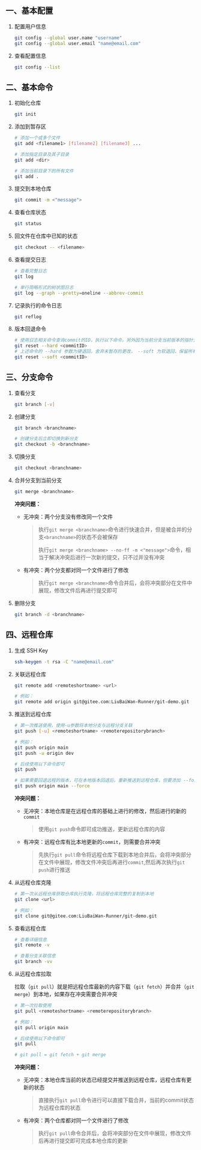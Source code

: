 ## 一、基本配置

1. 配置用户信息

    ```bash
    git config --global user.name "username"
    git config --global user.email "name@email.com"
    ```

    

2. 查看配置信息

    ```bash
    git config --list
    ```

	



## 二、基本命令

1. 初始化仓库

    ```bash
    git init
    ```

    

2. 添加到暂存区

    ```bash
    # 添加一个或多个文件
    git add <filename1> [filename2] [filename3] ...
    
    # 添加指定目录及其子目录
    git add <dir>
    
    # 添加当前目录下的所有文件
    git add .
    ```

    

3. 提交到本地仓库

    ```bash
    git commit -m <"message">
    ```

    

4. 查看仓库状态

    ```bash
    git status
    ```

    

5. 回文件在仓库中已知的状态

    ```bash
    git checkout -- <filename>
    ```

    

6. 查看提交日志

    ```bash
    # 查看完整日志
    git log
    
    # 单行简略形式的树状图日志
    git log --graph --pretty=oneline --abbrev-commit
    ```



7. 记录执行的命令日志

   ```bash
   git reflog
   ```

   

8. 版本回退命令

   ```bash
   # 使用日志相关命令查询commit的ID，执行以下命令，另外因为当前分支当前版本的指针为HEAD，可是使用HEAD^表示上一次提交的ID
   git reset --hard <commitID>
   # 上述命令的 --hard 参数为硬退回，舍弃未暂存的更改， --soft 为软退回，保留所有更改
   git reset --soft <commitID>
   ```
   
   



## 三、分支命令

1. 查看分支

   ```bash
   git branch [-v]
   ```

   

2. 创建分支

   ```bash
   git branch <branchname>	
   
   # 创建分支后立即切换到新分支
   git checkout -b <branchname>
   ```

   

3. 切换分支

   ```bash
   git checkout <branchname>
   ```

   

4. 合并分支到当前分支

   ```bash
   git merge <branchname>
   ```

   **冲突问题：**

   * 无冲突：两个分支没有修改同一个文件

     > 执行`git merge <branchname>`命令进行快速合并，但是被合并的分支`<branchname>`的状态不会被保存
     >
     > 执行`git merge <branchname> --no-ff -m <"message">`命令，相当于解决冲突后进行一次新的提交，只不过并没有冲突

   * 有冲突：两个分支都对同一个文件进行了修改

     > 执行`git merge <branchname>`命令合并后，会将冲突部分在文件中展现，修改文件后再进行提交即可

   

5. 删除分支

   ```bash
   git branch -d <branchname>
   ```

   



## 四、远程仓库

1. 生成 SSH Key

   ```bash
   ssh-keygen -t rsa -C "name@email.com"
   ```

   

2. 关联远程仓库

   ```bash
   git remote add <remoteshortname> <url>
   
   # 例如：
   git remote add origin git@gitee.com:LiuBaiWan-Runner/git-demo.git
   ```

   

3. 推送到远程仓库

   ```bash
   # 第一次推送使用，使用-u参数将本地分支与远程分支关联
   git push [-u] <remoteshortname> <remoterepositorybranch>
   
   # 例如：
   git push origin main
   git push -u origin dev
   
   # 后续使用以下命令即可
   git push
   
   # 如果需要回退远程的版本，可在本地版本回退后，重新推送到远程仓库，但要添加 --force 强制参数
   git push origin main --force
   ```

   **冲突问题：**

   * 无冲突：本地仓库是在远程仓库的基础上进行的修改，然后进行的新的`commit`

     > 使用`git push`命令即可成功推送，更新远程仓库的内容
     >

   * 有冲突：远程仓库有比本地更新的`commit`，则需要合并冲突

     > 先执行`git pull`命令将远程仓库下载到本地合并后，会将冲突部分在文件中展现，修改文件冲突后再进行`commit`,然后再次执行`git push`进行推送

   

4. 从远程仓库克隆

   ```bash
   # 第一次从远程仓库获取仓库执行克隆，将远程仓库完整的复制到本地
   git clone <url>
   
   # 例如：
   git clone git@gitee.com:LiuBaiWan-Runner/git-demo.git
   ```

   

5. 查看远程仓库

   ```bash
   # 查看详细信息
   git remote -v
   
   # 查看分支关联信息
   git branch -vv
   ```

   

6. 从远程仓库拉取

   拉取（`git pull`）就是把远程仓库最新的内容下载（`git fetch`）并合并（`git merge`）到本地，如果存在冲突需要合并冲突

   ```bash
   # 第一次拉取使用
   git pull <remoteshortname> <remoterepositorybranch>
   
   # 例如：
   git pull origin main
   
   # 后续使用以下命令即可
   git pull
   
   # git pull = git fetch + git merge
   ```

   **冲突问题：**

   * 无冲突：本地仓库当前的状态已经提交并推送到远程仓库，远程仓库有更新的状态
   
     > 直接执行`git pull`命令进行可以直接下载合并，当前的commit状态为远程仓库的状态
     >

   * 有冲突：两个仓库都对同一个文件进行了修改
   
     > 执行`git pull`命令合并后，会将冲突部分在文件中展现，修改文件后再进行提交即可完成本地仓库的更新